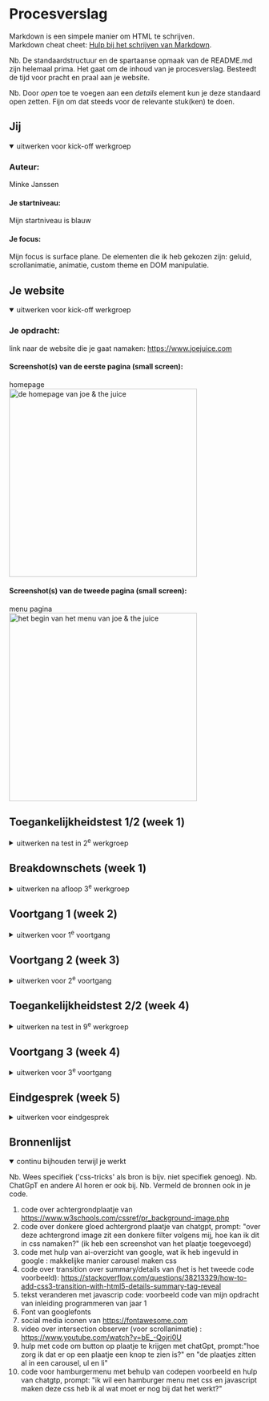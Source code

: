 # Procesverslag
Markdown is een simpele manier om HTML te schrijven.  
Markdown cheat cheet: [Hulp bij het schrijven van Markdown](https://github.com/adam-p/markdown-here/wiki/Markdown-Cheatsheet).

Nb. De standaardstructuur en de spartaanse opmaak van de README.md zijn helemaal prima. Het gaat om de inhoud van je procesverslag. Besteedt de tijd voor pracht en praal aan je website.

Nb. Door *open* toe te voegen aan een *details* element kun je deze standaard open zetten. Fijn om dat steeds voor de relevante stuk(ken) te doen.





## Jij

<details open>
  <summary>uitwerken voor kick-off werkgroep</summary>

  ### Auteur:
  Minke Janssen 

  #### Je startniveau:
   Mijn startniveau is blauw 

  #### Je focus:
 Mijn focus is surface plane.
 De elementen die ik heb gekozen zijn: geluid, scrollanimatie, animatie, custom theme en DOM manipulatie. 
 
</details>





## Je website

<details open>
  <summary>uitwerken voor kick-off werkgroep</summary>

  ### Je opdracht:
  link naar de website die je gaat namaken: https://www.joejuice.com 

  #### Screenshot(s) van de eerste pagina (small screen): 
  homepage  
  <img src="readme-images/eerstepagina.png" width="375px" alt="de homepage van joe & the juice">

  #### Screenshot(s) van de tweede pagina (small screen):
  menu pagina   
  <img src="readme-images/tweedepagina.png" width="375px" alt="het begin van het menu van joe & the juice">
 
</details>



## Toegankelijkheidstest 1/2 (week 1)

<details>
  <summary>uitwerken na test in 2<sup>e</sup> werkgroep</summary>

  ### Bevindingen
  Lijst met je bevindingen die in de test naar voren kwamen:
  Er is duidelijk taalgebruik en buttons zijn duidelijk weergegeven. Als je over een button heen gaat verandert de button van kleur. Bij interactieve elementen is dit ook, alleen is de kleur zo dicht op wit dat je het verschil bijna niet ziet. Dit is dan zeker niet te zien voor mensen met een wat slechter zicht.
  
  Er zijn erg veel toegankelijkheidsopties, ten eerste kan je met je toetsenbord door de website heen op de juiste volgorde, voor als je geen muis hebt of motorisch beperkt bent. Je kan alleen niet stukken overslaan, dus moet je door een lange lijst heen, wat onhandig kan zijn. 

 Voor een beter zicht kan je de tekst groter maken, de regelafstand vergroten, de contrastkleuren aanpassen, links highlighten of de verzadiging van kleuren aanpassen. Voor mensen met moeite met lezen, kan je een speciaal lettertype kiezen, de cursor veranderen, de uitlijning van tekst aanpassen of tekstbreedte aanpassen. Overige opties zijn nog afbeeldingen verbergen en animaties uitzetten.  
 De screenreader werkt prima, alleen af en toe wordt er tekst onnodig herhaald of slecht uitgesproken, waardoor verwarring kan ontstaan. 
 En als laatste viel mij op dat er geen light/dark mode is. 

 Wat ik dus nog kan verbeteren is de kleur van buttons bij hoveren opvallender maken en een light/dark mode toevoegen. 
</details>



## Breakdownschets (week 1)

<details>
  <summary>uitwerken na afloop 3<sup>e</sup> werkgroep</summary>

  ### de hele pagina: 
  <img src="readme-images/Schets1.jpg" width="375px" alt="breakdown van de hele pagina">

  <img src="readme-images/Schets2.jpg" width="375px" alt="breakdown van de hele pagina">
  ### dynamisch deel (bijv menu): 
  <img src="readme-images/dynamischeDelen1.png" width="375px" alt="breakdown van een dynamisch deel">

  ### wellicht nog een dynamisch deel (bijv filter): 
  <img src="readme-images/dynamischeDelen2.png" width="375px" alt="breakdown van nog een dynamisch deel">

</details>





## Voortgang 1 (week 2)

<details>
  <summary>uitwerken voor 1<sup>e</sup> voortgang</summary>

  ### Stand van zaken
 Wat goed ging is het maken van breakdownschetsen en het begin van de html code van de eerste pagina.
 Wat ik nog lastig gaat is het downloaden van plaatjes voor op je website of de juiste code daarvoor vinden. Ook het schrijven en indelen van de code voor de footer vind ik nog lastig.
### Screenshot website: 
  <img src="readme-images/footerScreenshot.png" width="375px" alt="screenshot over lastig deel">
  
  ### Agenda voor meeting
  samen met je groepje opstellen

  | student 1      | student 2          | student 3    | student 4        |
  | ---            | ---                | ---          | ---              |
  | dit bespreken  | en dit             | en ik dit    | en dan ik dat    |
  | en dat ook nog | dit als er tijd is | nog een punt | dit wil ik zeker |
  | ...            | ...                | ...          | ...              |


  ### Verslag van meeting
  hier na afloop snel de uitkomsten van de meeting vastleggen

  - toegankelijksheidstest goed uitgewerkt
  - goede breakdownschets, maar buttons moeten a elementen worden, meer sections of lu weergeven in schets
  - voor dropdown voor bijv bij de footer summary en details gebruiken
  - In html per nieuw h2-element een section of lu maken

</details>





## Voortgang 2 (week 3)

<details>
  <summary>uitwerken voor 2<sup>e</sup> voortgang</summary>

  ### Stand van zaken
 
  Wat goed ging was de layout/vormgeving met css maken, bijvoorbeeld met display grid de menu-pagina vormgeven. 
  Wat minder goed ging was dat ik het moeilijk vind om de surface plane elementen/effecten en de ligth/dark modus toe te voegen. 
  <img src="readme-images/Scherm­afbeeldingLayoutMenu.png" width="375px" alt="stukje van de layout van menu-pagina">


  ### Agenda voor meeting
  samen met je groepje opstellen

  | student 1      | student 2          | student 3    | student 4        |
  | ---            | ---                | ---          | ---              |
  | dit bespreken  | en dit             | en ik dit    | en dan ik dat    |
  | en dat ook nog | dit als er tijd is | nog een punt | dit wil ik zeker |
  | ...            | ...                | ...          | ...              |


  ### Verslag van meeting
  hier na afloop snel de uitkomsten van de meeting vastleggen

  - goed opweg met html en css
  - het aantal classes hoe ik het nu gebruik is goed
  - jezelf niet te moeilijk maken met bijvoorbeeld een carousel maken


</details>





## Toegankelijkheidstest 2/2 (week 4)

<details>
  <summary>uitwerken na test in 9<sup>e</sup> werkgroep</summary>

  ### Bevindingen
  Lijst met je bevindingen die in de test naar voren kwamen (geef ook aan wat er verbeterd is):
  - Het contrast van de hover kleuren van de knoppen heb ik aangepast, ik heb de grijze kleur weggelaten en dan verandert in zwart met wit en roze met zwart (ligt eraan welke kleur de knop is). Dit contrast is een stuk beter te zien dan grijs met wit of zwart. 
- de light/dark modus was moeilijk om toe te passen, omdat op de homepage is de achtergrond kleur donkergrijs met witte tekst en op de menu-pagina is de achtergrond wit en de tekst zwart, daarom heb ik gekozen om alleen op de menupagina een darkmode te maken. De orginele website heeft geen light/darkmodus, dus dit moest ik zelf verzinnen. 

- Ik heb de h1 kop op visually-hidden gezet, hierdoor is de h1 visueel niet te zien, maar met de screenreader wordt de kop wel voorgelezen. Zo heb ik op de homepage een h1 die joe & the juice website heet, zodat blinde gebruikers weten dat ze zich op deze website bevinden. Op de menupagina heb ik de h1 'menukaart' als titel gegeven, zodat blinden begrijpen dat ze op de menukaart van joe & the juice zijn. 

- Ook de afbeeldingen worden voorgelezen door de screenreader door de alt tekst die ik heb toegevoegd. Op de orginele site is mij opgevallen dat de afbeeldingen worden overgeslagen. Ook de carousel met locatie informatie van de cafes wordt overgeslagen en wordt op mijn website wel voorgelezen. 

- de grootte van de letters en de letterdikte van koppen is nog wel hetzelfde gebleven, omdat die al goed was.


</details>





## Voortgang 3 (week 4)

<details>
  <summary>uitwerken voor 3<sup>e</sup> voortgang</summary>

  ### Stand van zaken
   Wat ik lastig vond was de scrollanimatie toevoegen, met een video en hulp van de studentassistent is het gelukkig wel gelukt.

  Wat goed ging was de light/dark modus toevoegen en een geluid op het logo toevoegen als  surfaceplane element
<img src="readme-images/darkmode.png" width="375px" alt="darkmode op menupagina">


  ### Agenda voor meeting
  samen met je groepje opstellen

  | student 1      | student 2          | student 3    | student 4        |
  | ---            | ---                | ---          | ---              |
  | dit bespreken  | en dit             | en ik dit    | en dan ik dat    |
  | en dat ook nog | dit als er tijd is | nog een punt | dit wil ik zeker |
  | ...            | ...                | ...          | ...              |


  ### Verslag van meeting
  hier na afloop snel de uitkomsten van de meeting vastleggen

  - het hamburgermenu moet ik op een andere manier uitwerken dan met details en summary, ik moet met javascript werken.
  - De class op de eerste h2 moet ik weghalen 
  - Omdat ik nog geen idee had voor mijn 5e surface plane element, heb ik als tip gekregen om custom theme te kiezen
  - Verder zag het er al goed uit

</details>





## Eindgesprek (week 5)

<details>
  <summary>uitwerken voor eindgesprek</summary>

  ### Je uitkomst - karakteristiek screenshots:
  <img src="readme-images/home1.png" width="375px" alt="screenshots uitkomst">
  <img src="readme-images/home2.png" width="375px" alt="screenshots uitkomst">
  <img src="readme-images/home3.png" width="375px" alt="screenshots uitkomst">
  <img src="readme-images/menu1.png" width="375px" alt="screenshots uitkomst">
  <img src="readme-images/menu2.png" width="375px" alt="screenshots uitkomst">
  <img src="readme-images/menu3.png" width="375px" alt="screenshots uitkomst">
  <img src="readme-images/menu4.png" width="375px" alt="screenshots uitkomst">
  <img src="readme-images/menu5.png" width="375px" alt="screenshots uitkomst">
  <img src="readme-images/footer.png" width="375px" alt="screenshots uitkomst">


  ### Dit ging goed/Heb ik geleerd: 
Wat goed ging was het maken van een carousel met een rij fotos, ik dacht namelijk eerst dat dit heel moeilijk ging zijn, maar ik kwam erachter dat dit niet zo was
  <img src="readme-images/carousel.png" width="375px" alt="carousel voorbeeld">
Ook ging het maken van een grid op de menupagina goed, ik snapte de code elementen van display grid eerst niet, maar na wat oefenen ging dit best goed
 <img src="readme-images/menu3.png" width="375px" alt="menukaart">


  ### Dit was lastig/Is niet gelukt:
Wat ik lastig vond, was het hamburgermenu, het voorbeeld van codepen begreep ik niet goed en werkte niet bij mij, daarom heb ik aan chatgpt hulp gevraagd om de code die ik al had voor het hamburger menu aan te vullen, dit is gelukt. Alleen is het hamburgermenu opengeklapt op de menupagina helaas niet goed te zien door de kleur en doordat er al tekst achter staat, dus dat is dan weer niet goed gelukt. Op de homepage is het het best te zien
  <img src="readme-images/hamburgermenuHomepage.png" width="375px" alt="foto hamburgermenu op homepage">
  <img src="readme-images/hamburgermenuMenupagina.png" width="375px" alt="foto hamburgermenu op menu pagina">
</details>





## Bronnenlijst

<details open>
  <summary>continu bijhouden terwijl je werkt</summary>

  Nb. Wees specifiek ('css-tricks' als bron is bijv. niet specifiek genoeg). 
  Nb. ChatGpT en andere AI horen er ook bij.
  Nb. Vermeld de bronnen ook in je code.

  1. code over achtergrondplaatje van https://www.w3schools.com/cssref/pr_background-image.php  
  2. code over donkere gloed achtergrond plaatje van chatgpt, prompt: "over deze achtergrond image zit een donkere filter volgens mij, hoe kan ik dit in css namaken?" (ik heb een screenshot van het plaatje toegevoegd)
  3. code met hulp van ai-overzicht van google, wat ik heb ingevuld in google :
   makkelijke manier carousel maken css
  4. code over transition over summary/details van (het is het tweede code voorbeeld): 
  https://stackoverflow.com/questions/38213329/how-to-add-css3-transition-with-html5-details-summary-tag-reveal
  5. tekst veranderen met javascrip code: voorbeeld code van mijn opdracht van inleiding programmeren van jaar 1 
  6. Font van googlefonts
  7. social media iconen van https://fontawesome.com 
  8. video over intersection observer (voor scrollanimatie) :  https://www.youtube.com/watch?v=bE_-Qojri0U 
  9. hulp met code om button op plaatje te krijgen met chatGpt, prompt:"hoe zorg ik dat er op een plaatje een knop te zien is?" en "de plaatjes zitten al in een carousel, ul en li"
  10. code voor hamburgermenu met behulp van codepen voorbeeld en hulp van chatgtp, prompt: "ik wil een hamburger menu met css en javascript maken deze css heb ik al wat moet er nog bij dat het werkt?"

</details>